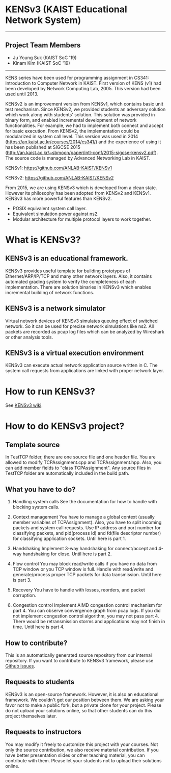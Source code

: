 # KENSv3 (KAIST Educational Network System)
---
## Project Team Members
* Ju Young Suk (KAIST SoC '19)
* Kinam Kim (KAIST SoC '19)
---
KENS series have been used for programming assignment in CS341: Introduction to Computer Network in KAIST.
First version of KENS (v1) had been developed by Network Computing Lab, 2005.
This version had been used until 2013.

KENSv2 is an improvement version from KENSv1, which contains basic unit test mechanism.
Since KENSv2, we provided students an adversary solution which work along with students' solution.
This solution was provided in binary form, and enabled incremental development of network functionalities.
For example, we had to implement both connect and accept for basic execution.
From KENSv2, the implementation could be modularized in system call level.
This version was used in 2014 (https://an.kaist.ac.kr/courses/2014/cs341/) and the experience of using it
has been published at SIGCSE 2015 (http://an.kaist.ac.kr/~sbmoon/paper/intl-conf/2015-sigcse-kensv2.pdf).
The source code is managed by Advanced Networking Lab in KAIST.

KENSv1:
https://github.com/ANLAB-KAIST/KENSv1

KENSv2:
https://github.com/ANLAB-KAIST/KENSv2

From 2015, we are using KENSv3 which is developed from a clean state.
However its philosophy has been adopted from KENSv2 and KENSv1.
KENSv3 has more powerful features than KENSv2.
 
 - POSIX equivalent system call layer.
 - Equivalent simulation power against ns2.
 - Modular architecture for multiple protocol layers to work together.

# What is KENSv3?
## KENSv3 is an educational framework.
KENSv3 provides useful template for building prototypes of
Ethernet/ARP/IP/TCP and many other network layers.
Also, it contains automated grading system to verify the completeness of each implementation.
There are solution binaries in KENSv3 which enables incremental building of network functions.

## KENSv3 is a network simulator
Virtual network devices of KENSv3 simulates queuing effect of switched network.
So it can be used for precise network simulations like ns2.
All packets are recorded as pcap log files which can be analyzed by Wireshark or other analysis tools.

## KENSv3 is a virtual execution environment
KENSv3 can execute actual network application source written in C.
The system call requests from applications are linked with proper network layer.

# How to run KENSv3?

See [KENSv3 wiki](https://github.com/ANLAB-KAIST/KENSv3/wiki).

# How to do KENSv3 project?
## Template source
In TestTCP folder, there are one source file and one header file.
You are allowed to modify TCPAssignment.cpp and TCPAssignment.hpp.
Also, you can add member fields to "class TCPAssignment".
Any source files in TestTCP folder are automatically included in the build path.

## What you have to do?
1. Handling system calls
See the documentation for how to handle with blocking system calls.

2. Context management
You have to manage a global context (usually member variables of TCPAssignment).
Also, you have to split incoming packets and system call requests.
Use IP address and port number for classifying packets,
and pid(process id) and fd(file descriptor number) for classifying application sockets.
Until here is part 1.

3. Handshaking
Implement 3-way handshaking for connect/accept and
4-way handshaking for close.
Until here is part 2.

3. Flow control
You may block read/write calls if you have no data from TCP window or you TCP window is full.
Handle with read/write and generate/process proper TCP packets for data transmission.
Until here is part 3.

4. Recovery
You have to handle with losses, reorders, and packet corruption.

5. Congestion control
Implement AIMD congestion control mechanism for part 4.
You can observe convergence graph from pcap logs.
If you did not implement congestion control algorithm, you may not pass part 4.
There would be retransmission storms and applications may not finish in time.
Until here is part 4.

## How to contribute?
This is an automatically generated source repository from our internal repository.
If you want to contribute to KENSv3 framework,
please use [Github issues](https://github.com/ANLAB-KAIST/KENSv3/issues).

## Requests to students
KENSv3 is an open-source framework. However, it is also an educational framework.
We couldn't get our position between them.
We are asking your favor not to make a public fork, but a private clone for your project.
Please do not upload your solutions online, so that other students can do this project themselves later.

## Requests to instructors
You may modify it freely to customize this project with your courses.
Not only the source contribution, we also receive material contribution.
If you have better presentation slides or other teaching material, you can contribute with them.
Please let your students not to upload their solutions online.
